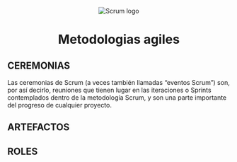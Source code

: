 <p align="center">
  <img src="https://i.postimg.cc/KYMxxVpL/scrum.png" alt="Scrum logo">
</p>
<h1 align="center">Metodologias agiles</h1>

<h2>CEREMONIAS</h2>
Las ceremonias de Scrum (a veces también llamadas “eventos Scrum”) son, por así decirlo, 
reuniones que tienen lugar en las iteraciones o Sprints contemplados dentro de la metodología Scrum, 
y son una parte importante del progreso de cualquier proyecto.

<h2>ARTEFACTOS</h2>


<h2>ROLES</h2>


